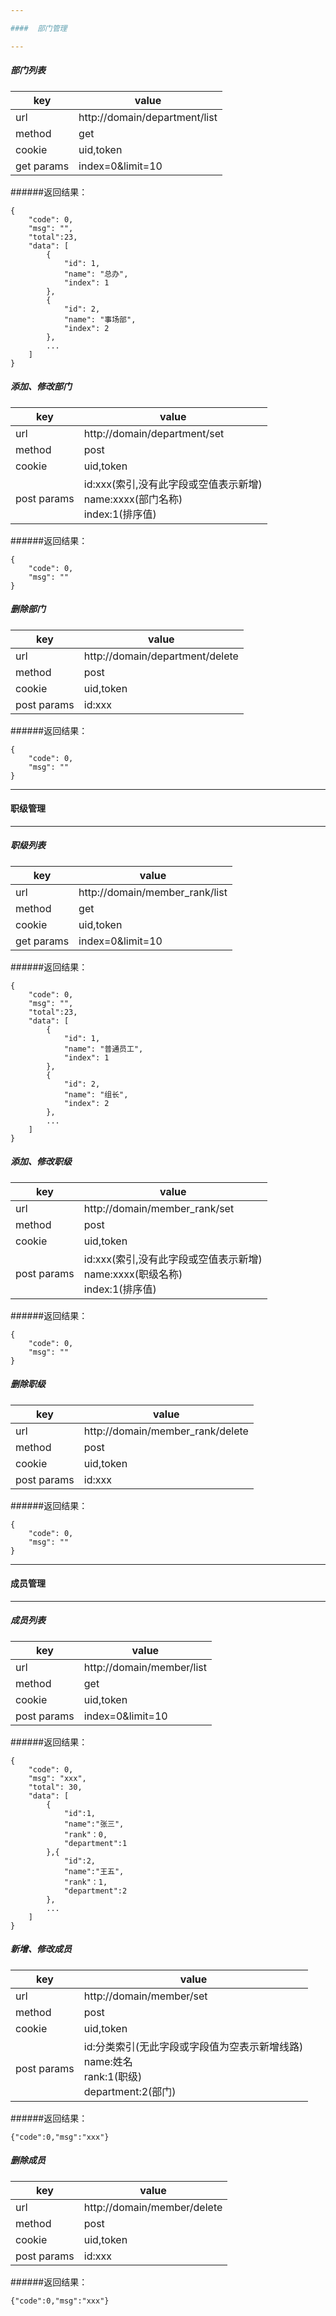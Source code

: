 ```yaml
---

####  部门管理

---
```

##### 部门列表

| key | value |
| --- | ----- |
| url | http://domain/department/list |
| method | get |
| cookie | uid,token |
| get params | index=0&limit=10|

######返回结果：
```
{
    "code": 0,
    "msg": "",
    "total":23,
    "data": [
        {
            "id": 1,
            "name": "总办",
            "index": 1
        },
        {
            "id": 2,
            "name": "事场部",
            "index": 2
        },
        ...
    ]
}
```

##### 添加、修改部门

| key | value |
| --- | ----- |
| url | http://domain/department/set |
| method | post |
| cookie | uid,token |
| post params | id:xxx(索引,没有此字段或空值表示新增)<br/>name:xxxx(部门名称)<br/>index:1(排序值)|

######返回结果：
```
{
    "code": 0,
    "msg": ""
}
```

##### 删除部门

| key | value |
| --- | ----- |
| url | http://domain/department/delete |
| method | post |
| cookie | uid,token |
| post params | id:xxx|

######返回结果：
```
{
    "code": 0,
    "msg": ""
}
```

---

####  职级管理

---

##### 职级列表

| key | value |
| --- | ----- |
| url | http://domain/member_rank/list |
| method | get |
| cookie | uid,token |
| get params | index=0&limit=10|

######返回结果：
```
{
    "code": 0,
    "msg": "",
    "total":23,
    "data": [
        {
            "id": 1,
            "name": "普通员工",
            "index": 1
        },
        {
            "id": 2,
            "name": "组长",
            "index": 2
        },
        ...
    ]
}
```

##### 添加、修改职级

| key | value |
| --- | ----- |
| url | http://domain/member_rank/set |
| method | post |
| cookie | uid,token |
| post params | id:xxx(索引,没有此字段或空值表示新增)<br/>name:xxxx(职级名称)<br/>index:1(排序值)|

######返回结果：
```
{
    "code": 0,
    "msg": ""
}
```

##### 删除职级

| key | value |
| --- | ----- |
| url | http://domain/member_rank/delete |
| method | post |
| cookie | uid,token |
| post params | id:xxx|

######返回结果：
```
{
    "code": 0,
    "msg": ""
}
```

---

####  成员管理

---

##### 成员列表
| key | value |
| --- | ----- |
| url | http://domain/member/list |
| method | get |
| cookie | uid,token |
| post params | index=0&limit=10|

######返回结果：
```
{
    "code": 0,
    "msg": "xxx",
    "total": 30,
    "data": [
        {
            "id":1,
            "name":"张三",
            "rank"：0,
            "department":1
        },{
            "id":2,
            "name":"王五",
            "rank"：1,
            "department":2
        },
        ...
    ]
}
```

##### 新增、修改成员
| key | value |
| --- | ----- |
| url | http://domain/member/set |
| method | post |
| cookie | uid,token |
| post params | id:分类索引(无此字段或字段值为空表示新增线路)<br/>name:姓名<br/>rank:1(职级)<br/>department:2(部门)|

######返回结果：
```
{"code":0,"msg":"xxx"}
```

##### 删除成员

| key | value |
| --- | ----- |
| url | http://domain/member/delete |
| method | post |
| cookie | uid,token |
| post params | id:xxx|

######返回结果：
```
{"code":0,"msg":"xxx"}
```
